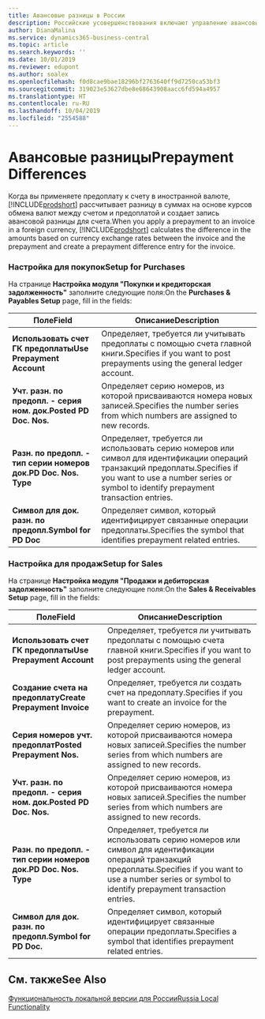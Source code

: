 ```yaml
---
title: Авансовые разницы в России
description: Российские усовершенствования включают управление авансовыми разницами.
author: DianaMalina
ms.service: dynamics365-business-central
ms.topic: article
ms.search.keywords: ''
ms.date: 10/01/2019
ms.reviewer: edupont
ms.author: soalex
ms.openlocfilehash: f0d8cae9bae18296bf2763640ff9d7250ca53bf3
ms.sourcegitcommit: 319023e53627dbe8e68643908aacc6fd594a4957
ms.translationtype: HT
ms.contentlocale: ru-RU
ms.lasthandoff: 10/04/2019
ms.locfileid: "2554588"
---
```

# <a name="prepayment-differences"></a><span data-ttu-id="882b5-103">Авансовые разницы</span><span class="sxs-lookup"><span data-stu-id="882b5-103">Prepayment Differences</span></span>

<span data-ttu-id="882b5-104">Когда вы применяете предоплату к счету в иностранной валюте, [!INCLUDE[prodshort](../../includes/prodshort.md)] рассчитывает разницу в суммах на основе курсов обмена валют между счетом и предоплатой и создает запись авансовой разницы для счета.</span><span class="sxs-lookup"><span data-stu-id="882b5-104">When you apply a prepayment to an invoice in a foreign currency, [!INCLUDE[prodshort](../../includes/prodshort.md)] calculates the difference in the amounts based on currency exchange rates between the invoice and the prepayment and create a prepayment difference entry for the invoice.</span></span>  

### <a name="setup-for-purchases"></a><span data-ttu-id="882b5-105">Настройка для покупок</span><span class="sxs-lookup"><span data-stu-id="882b5-105">Setup for Purchases</span></span>

<span data-ttu-id="882b5-106">На странице **Настройка модуля "Покупки и кредиторская задолженность"** заполните следующие поля:</span><span class="sxs-lookup"><span data-stu-id="882b5-106">On the **Purchases & Payables Setup** page, fill in the fields:</span></span>

| <span data-ttu-id="882b5-107">Поле</span><span class="sxs-lookup"><span data-stu-id="882b5-107">Field</span></span>                      | <span data-ttu-id="882b5-108">Описание</span><span class="sxs-lookup"><span data-stu-id="882b5-108">Description</span></span>                                                  |
| -------------------------- | ------------------------------------------------------------ |
| <span data-ttu-id="882b5-109">**Использовать счет ГК предоплаты**</span><span class="sxs-lookup"><span data-stu-id="882b5-109">**Use Prepayment Account**</span></span> | <span data-ttu-id="882b5-110">Определяет, требуется ли учитывать предоплаты с помощью счета главной книги.</span><span class="sxs-lookup"><span data-stu-id="882b5-110">Specifies if you want to post prepayments using the general ledger account.</span></span> |
| <span data-ttu-id="882b5-111">**Учт. разн. по предопл. - серия ном. док.**</span><span class="sxs-lookup"><span data-stu-id="882b5-111">**Posted PD Doc. Nos.**</span></span>    | <span data-ttu-id="882b5-112">Определяет серию номеров, из которой присваиваются номера новых записей.</span><span class="sxs-lookup"><span data-stu-id="882b5-112">Specifies the number series from which numbers are assigned to new records.</span></span> |
| <span data-ttu-id="882b5-113">**Разн. по предопл. - тип серии номеров док.**</span><span class="sxs-lookup"><span data-stu-id="882b5-113">**PD Doc. Nos. Type**</span></span>      | <span data-ttu-id="882b5-114">Определяет, требуется ли использовать серию номеров или символ для идентификации операций транзакций предоплаты.</span><span class="sxs-lookup"><span data-stu-id="882b5-114">Specifies if you want to use a number series or symbol to identify prepayment transaction entries.</span></span> |
| <span data-ttu-id="882b5-115">**Символ для док. разн. по предопл.**</span><span class="sxs-lookup"><span data-stu-id="882b5-115">**Symbol for PD Doc**</span></span>      | <span data-ttu-id="882b5-116">Определяет символ, который идентифицирует связанные операции предоплаты.</span><span class="sxs-lookup"><span data-stu-id="882b5-116">Specifies the symbol that identifies prepayment related entries.</span></span> |

### <a name="setup-for-sales"></a><span data-ttu-id="882b5-117">Настройка для продаж</span><span class="sxs-lookup"><span data-stu-id="882b5-117">Setup for Sales</span></span>

<span data-ttu-id="882b5-118">На странице **Настройка модуля "Продажи и дебиторская задолженность"** заполните следующие поля:</span><span class="sxs-lookup"><span data-stu-id="882b5-118">On the **Sales & Receivables Setup** page, fill in the fields:</span></span>

| <span data-ttu-id="882b5-119">Поле</span><span class="sxs-lookup"><span data-stu-id="882b5-119">Field</span></span>                     | <span data-ttu-id="882b5-120">Описание</span><span class="sxs-lookup"><span data-stu-id="882b5-120">Description</span></span>                                                  |
| ------------------------- | ------------------------------------------------------------ |
| <span data-ttu-id="882b5-121">**Использовать счет ГК предоплаты**</span><span class="sxs-lookup"><span data-stu-id="882b5-121">**Use Prepayment Account**</span></span>    | <span data-ttu-id="882b5-122">Определяет, требуется ли учитывать предоплаты с помощью счета главной книги.</span><span class="sxs-lookup"><span data-stu-id="882b5-122">Specifies if you want to post prepayments using the general ledger account.</span></span> |
| <span data-ttu-id="882b5-123">**Создание счета на предоплату**</span><span class="sxs-lookup"><span data-stu-id="882b5-123">**Create Prepayment Invoice**</span></span> | <span data-ttu-id="882b5-124">Определяет, требуется ли создать счет на предоплату.</span><span class="sxs-lookup"><span data-stu-id="882b5-124">Specifies if you want to create an invoice for the prepayment.</span></span> |
| <span data-ttu-id="882b5-125">**Серия номеров учт. предоплат**</span><span class="sxs-lookup"><span data-stu-id="882b5-125">**Posted Prepayment Nos.**</span></span>    | <span data-ttu-id="882b5-126">Определяет серию номеров, из которой присваиваются номера новых записей.</span><span class="sxs-lookup"><span data-stu-id="882b5-126">Specifies the number series from which numbers are assigned to new records.</span></span> |
| <span data-ttu-id="882b5-127">**Учт. разн. по предопл. - серия ном. док.**</span><span class="sxs-lookup"><span data-stu-id="882b5-127">**Posted PD Doc. Nos.**</span></span>       | <span data-ttu-id="882b5-128">Определяет серию номеров, из которой присваиваются номера новых записей.</span><span class="sxs-lookup"><span data-stu-id="882b5-128">Specifies the number series from which numbers are assigned to new records.</span></span> |
| <span data-ttu-id="882b5-129">**Разн. по предопл. - тип серии номеров док.**</span><span class="sxs-lookup"><span data-stu-id="882b5-129">**PD Doc. Nos. Type**</span></span>         | <span data-ttu-id="882b5-130">Определяет, требуется ли использовать серию номеров или символ для идентификации операций транзакций предоплаты.</span><span class="sxs-lookup"><span data-stu-id="882b5-130">Specifies if you want to use a number series or symbol to identify prepayment transaction entries.</span></span> |
| <span data-ttu-id="882b5-131">**Символ для док. разн. по предопл.**</span><span class="sxs-lookup"><span data-stu-id="882b5-131">**Symbol for PD Doc.**</span></span>        | <span data-ttu-id="882b5-132">Определяет символ, который идентифицирует связанные операции предоплаты.</span><span class="sxs-lookup"><span data-stu-id="882b5-132">Specifies a symbol that identifies prepayment related entries.</span></span> |

## <a name="see-also"></a><span data-ttu-id="882b5-133">См. также</span><span class="sxs-lookup"><span data-stu-id="882b5-133">See Also</span></span>

[<span data-ttu-id="882b5-134">Функциональность локальной версии для России</span><span class="sxs-lookup"><span data-stu-id="882b5-134">Russia Local Functionality</span></span>](russia-local-functionality.md)  
